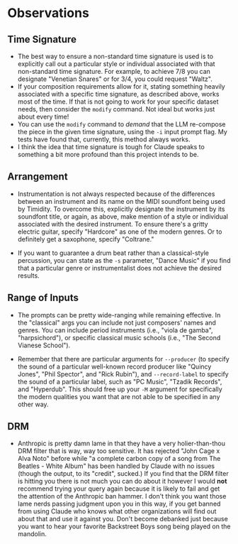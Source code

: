 # Observations

## Time Signature
- The best way to ensure a non-standard time signature is used is to explicitly
call out a particular style or individual associated with that non-standard time signature.
For example, to achieve 7/8 you can designate "Venetian Snares" or for 3/4, you could
request "Waltz".
- If your composition requirements allow for it, stating something heavily associated with a specific time signature, as
described above, works most of the time. If that is not going to work for your specific dataset needs, then consider
the `modify` command. Not ideal but works just about every time!
- You can use the `modify` command to *demand* that the LLM re-compose the piece in the given time signature,
using the `-i` input prompt flag. My tests have found that, currently, this method always works.
- I think the idea that time signature is tough for Claude speaks to something a bit more profound than this
project intends to be.

## Arrangement
- Instrumentation is not always respected because of the differences between an instrument
and its name on the MIDI soundfont being used by Timidity. To overcome this, explicitly
designate the instrument by its soundfont title, or again, as above, make mention of a style
or individual associated with the desired instrument. To ensure there's a gritty electric
guitar, specify "Hardcore" as one of the modern genres. Or to definitely get a saxophone,
specify "Coltrane."

- If you want to guarantee a drum beat rather than a classical-style percussion, you can
state as the `-s` parameter, "Dance Music" if you find that a particular genre or instrumentalist
does not achieve the desired results.

## Range of Inputs
- The prompts can be pretty wide-ranging while remaining effective. In the "classical" args you
can include not just composers' names and genres. You can include period instruments (i.e., "viola de gamba",
"harpsichord"), or specific classical music schools (i.e., "The Second Vianese School").

- Remember that there are particular arguments for `--producer` (to specify the sound of a particular
well-known record producer like "Quincy Jones", "Phil Spector", and "Rick Rubin"), and `--record-label`
to specify the sound of a particular label, such as "PC Music", "Tzadik Records", and "Hyperdub". This
should free up your `-M` argument for specifically the modern qualities you want that are not able to
be specified in any other way.


## DRM
- Anthropic is pretty damn lame in that they have a very holier-than-thou DRM filter that is
way, way too sensitive. It has rejected "John Cage x Alva Noto" before while "a complete carbon copy
of a song from The Beatles - White Album" has been handled by Claude with no issues (though the output,
to its "credit", sucked.) If you find that the DRM filter is hitting you there is not much you can do about
it however I would **not** recommend trying your query again because it is likely to fail and get the attention
of the Anthropic ban hammer. I don't think you want those lame nerds passing judgment upon you in this way,
if you get banned from using Claude who knows what other organizations will find out about that and use it
against you. Don't become debanked just because you want to hear your favorite Backstreet Boys song
being played on the mandolin.
